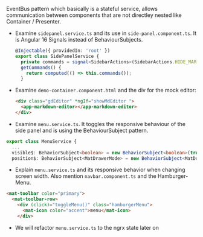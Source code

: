 EventBus pattern which basically is a stateful service, allows communication between components that are not directley nested like Container / Presenter.

- Examine `sidepanel.service.ts` and its use in `side-panel.component.ts`. It is Angular 16 Signals instead of BehaviourSubjects.

  ```typescript
  @Injectable({ providedIn: 'root' })
  export class SidePanelService {
    private commands = signal<SidebarActions>(SidebarActions.HIDE_MARKDOWN);
    getCommands() {
      return computed(() => this.commands());
    }
  ```
- Examine `demo-container.component.html` and the div for the mock editor:

  ```html
  <div class="gdEditor" *ngIf="showMdEditor ">
    <app-markdown-editor></app-markdown-editor>
  </div>
  ```
- Examine `menu.service.ts`. It toggles the responsive behaviour of the side panel and is using the BehaviourSubject pattern.

```typescript
export class MenuService {
  ...
  visible$: BehaviorSubject<boolean> = new BehaviorSubject<boolean>(true);
  position$: BehaviorSubject<MatDrawerMode> = new BehaviorSubject<MatDrawerMode>('side');
```

- Explain `menu.service.ts` and its responsive behavior when changing screen width. Also mention `navbar.component.ts` and the Hamburger-Menu.

```html
<mat-toolbar color="primary">
  <mat-toolbar-row>
    <div (click)="toggleMenu()" class="hamburgerMenu">
      <mat-icon color="accent">menu</mat-icon>
    </div>
```

- We will refactor `menu.service.ts` to the ngrx state later on
